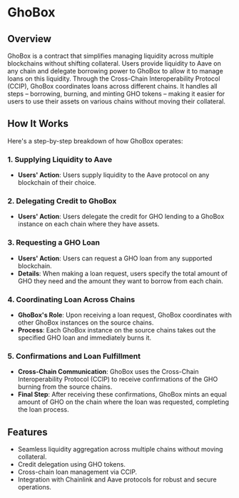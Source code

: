 # GhoBox

## Overview

GhoBox is a contract that simplifies managing liquidity across multiple blockchains without shifting collateral. Users provide liquidity to Aave on any chain and delegate borrowing power to GhoBox to allow it to manage loans on this liquidity. Through the Cross-Chain Interoperability Protocol (CCIP), GhoBox coordinates loans across different chains. It handles all steps – borrowing, burning, and minting GHO tokens – making it easier for users to use their assets on various chains without moving their collateral.

## How It Works

Here's a step-by-step breakdown of how GhoBox operates:

### 1. Supplying Liquidity to Aave

- **Users' Action**: Users supply liquidity to the Aave protocol on any blockchain of their choice.

### 2. Delegating Credit to GhoBox

- **Users' Action**: Users delegate the credit for GHO lending to a GhoBox instance on each chain where they have assets.

### 3. Requesting a GHO Loan

- **Users' Action**: Users can request a GHO loan from any supported blockchain.
- **Details**: When making a loan request, users specify the total amount of GHO they need and the amount they want to borrow from each chain.

### 4. Coordinating Loan Across Chains

- **GhoBox's Role**: Upon receiving a loan request, GhoBox coordinates with other GhoBox instances on the source chains.
- **Process**: Each GhoBox instance on the source chains takes out the specified GHO loan and immediately burns it.

### 5. Confirmations and Loan Fulfillment

- **Cross-Chain Communication**: GhoBox uses the Cross-Chain Interoperability Protocol (CCIP) to receive confirmations of the GHO burning from the source chains.
- **Final Step**: After receiving these confirmations, GhoBox mints an equal amount of GHO on the chain where the loan was requested, completing the loan process.

## Features

- Seamless liquidity aggregation across multiple chains without moving collateral.
- Credit delegation using GHO tokens.
- Cross-chain loan management via CCIP.
- Integration with Chainlink and Aave protocols for robust and secure operations.
